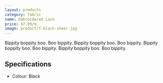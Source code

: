 ```yaml
---
layout: products
category: fabric
name: Embroidered Lace
price: $7.99/m
image: product/f-black-sheer.jpg
---
```


Bippity boppity boo. Boo bippity. Bippity boppity boo. Boo bippity. Bippity boppity boo. Boo bippity. Bippity boppity boo. Boo bippity.

## Specifications

- Colour: Black